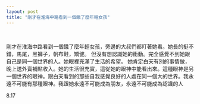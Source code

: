 ```yaml
---
layout: post
title: "剛才在淮海中路看到一個餓了麼年輕女孩"
---
```


  
&nbsp;
&nbsp;

剛才在淮海中路看到一個餓了麼年輕女孩，旁邊的大叔們都盯著她看。她長的挺不錯，馬尾，黑褲子，帆布鞋，矯健。
但沒有想認識她的衝動。完全感覺不到她跟自己是同一個世界的人。她眼裡充滿了生活的希望。
她肯定白天有別的事情做，晚上送外賣補貼收入。她的生活很充實，這從她的眼神中能看出來。這種眼神是另一個世界的眼神。跟白天看到的那些自我感覺良好的人處在同一個大的世界。我永遠不可能有那種眼神。我跟她永遠不可能成為朋友，永遠不可能成為認識的人

8.17